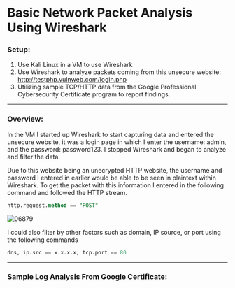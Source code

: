 # Basic Network Packet Analysis Using Wireshark

### Setup:
1. Use Kali Linux in a VM to use Wireshark
2. Use Wireshark to analyze packets coming from this unsecure website: http://testphp.vulnweb.com/login.php
3. Utilizing sample TCP/HTTP data from the Google Professional Cybersecurity Certificate program to report findings.
---
### Overview: 
In the VM I started up Wireshark to start capturing data and entered the unsecure website, it was a login page in which I enter the username: admin, and the password: password123. I stopped Wireshark and began to analyze and filter the data.

Due to this website being an unecrypted HTTP website, the username and password I entered in earlier would be able to be seen in plaintext within Wireshark. To get the packet with this information I entered in the following command and followed the HTTP stream.
```sql
http.request.method == "POST"
```

![06879](https://github.com/user-attachments/assets/03d5d595-8143-42cd-b158-91ac65fdbf82)

I could also filter by other factors such as domain, IP source, or port using the following commands
```sql
dns, ip.src == x.x.x.x, tcp.port == 80
```
---
### Sample Log Analysis From Google Certificate:
